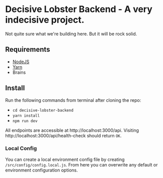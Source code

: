 # Decisive Lobster Backend - A very indecisive project.

Not quite sure what we're building here. But it will be rock solid.

## Requirements

- [NodeJS](https://nodejs.org/en/)
- [Yarn](https://yarnpkg.com/en/)
- Brains

## Install

Run the following commands from terminal after cloning the repo:

- `cd decisive-lobster-backend`
- `yarn install`
- `npm run dev`

All endpoints are accessible at http://localhost:3000/api. Visiting http://localhost:3000/api/health-check should return `OK`.

### Local Config

You can create a local environment config file by creating `/src/config/config.local.js`. From here you can overwrite any default or environment configuration options.
